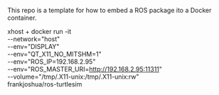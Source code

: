 This repo is a template for how to embed a ROS package ito a Docker container.

xhost +
docker run -it \
    --network="host" \
    --env="DISPLAY" \
    --env="QT_X11_NO_MITSHM=1" \
    --env="ROS_IP=192.168.2.95" \
    --env="ROS_MASTER_URI=http://192.168.2.95:11311" \
    --volume="/tmp/.X11-unix:/tmp/.X11-unix:rw" \
    frankjoshua/ros-turtlesim